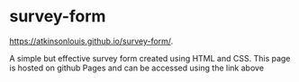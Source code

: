 # survey-form

https://atkinsonlouis.github.io/survey-form/.

A simple but effective survey form created using HTML and CSS. This page is hosted on github Pages and can be accessed using the link above
